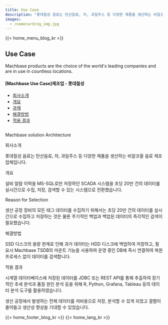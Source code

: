 ```yaml
---
title: Use Case
description: "롯데칠성 음료는 탄산음료, 차, 과일주스 등 다양한 제품을 생산하는 비알코올 음료 제조업체입니다."
images:
  - /namecard/og_img.jpg
---
```


<head>
  <meta charset="UTF-8" />
  <meta name="viewport" content="width=device-width, initial-scale=1.0" />
  <link rel="stylesheet" type="text/css" href="../../css/common.css" />
  <link rel="stylesheet" type="text/css" href="../../css/style.css" />
</head>
{{< home_menu_blog_kr >}}
<section class="usecase_section0">
  <div>
    <h2 class="sub_page_title">Use Case</h2>
    <p class="sub_page_titletext">
      Machbase products are the choice of the world's leading companies and are
      in use in countless locations.
    </p>
  </div>
</section>
<section>
  <div class="tech-inner">
    <section>
      <div class="tech-inner">
        <h4 class="blog-title">[Machbase Use Case]제조업 - 롯데칠성</h4>
        <ul class="tech-list-ul">
          <a href="#anchor1">
            <li class="tech-list-li" id="tech-list-li">회사소개</li></a
          >
          <a href="#anchor2">
            <li class="tech-list-li" id="tech-list-li">개요</li></a
          >
          <a href="#anchor3">
            <li class="tech-list-li" id="tech-list-li">과제</li>
          </a>
          <a href="#anchor4">
            <li class="tech-list-li" id="tech-list-li">해결방법</li></a
          >
          <a href="#anchor5">
            <li class="tech-list-li" id="tech-list-li">적용 결과</li>
          </a>
        </ul>
        <div class="tech-contents">
          <div>
            <div class="tech-img-wrap">
              <img class="tech-img" src="../../img/uscase_lotte.png" alt="" />
            </div>
            <p class="tech-contents-link-text">
              Machbase solution Architecture
            </p>
            <p class="tech-title" id="anchor1">회사소개</p>
            <p class="tech-contents-text">
              롯데칠성 음료는 탄산음료, 차, 과일주스 등 다양한 제품을 생산하는
              비알코올 음료 제조업체입니다.
            </p>
            <p class="tech-title" id="anchor2">개요</p>
            <p class="tech-contents-text">
              설비 알람 이력을 MS-SQL로만 저장하던 SCADA 시스템을 초당 20만 건의
              데이터를 실시간으로 수집, 저장, 검색할 수 있는 시스템으로
              전환했습니다.
            </p>
            <p class="tech-title" id="anchor3">Reason for Selection</p>
            <p class="tech-contents-text">
              생산 공정 장비의 모든 태그 데이터를 수집하기 위해서는 초당 20만
              건의 데이터를 실시간으로 수집하고 저장하는 것은 물론 주기적인
              백업과 백업된 데이터의 즉각적인 검색이 필요했습니다.
            </p>
            <p class="tech-title" id="anchor4">해결방법</p>
            <p class="tech-contents-text">
              SSD 디스크의 용량 한계로 인해 과거 데이터는 HDD 디스크에 백업하여
              저장하고, 필요시 Machbase TSDB의 마운트 기능을 사용하여 운영 중인
              DB에 즉시 연결하여 복원 프로세스 없이 데이터를 검색합니다.
            </p>
            <p class="tech-title" id="anchor5">적용 결과</p>
            <p class="tech-contents-text">
              시계열 데이터베이스에 저장된 데이터를 JDBC 또는 REST API를 통해
              추출하여 장기적인 추세 분석과 품질 원인 분석 등을 위해 R, Python,
              Grafana, Tableau 등의 데이터 분석 도구를 활용하였습니다.
            </p>
            <p class="tech-contents-text">
              생산 공정에서 발생하는 전체 데이터를 저비용으로 저장, 분석할 수
              있게 되었고 결함이 줄어들고 생산성 향상을 기대할 수 있었습니다.
            </p>
          </div>
        </div>
      </div>
    </section>
  </div>
</section>
{{< home_footer_blog_kr >}}
{{< home_lang_kr >}}
